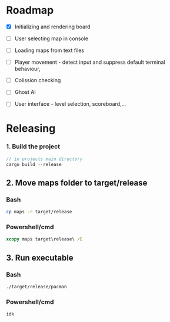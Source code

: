 # Roadmap

- [x] Initializing and rendering board
- [ ] User selecting map in console
- [ ] Loading maps from text files
- [ ] Player movement - detect input and suppress default terminal behaviour, 
- [ ] Colission checking
- [ ] Ghost AI
- [ ] User interface - level selection, scoreboard,...



# Releasing
<h3>
1. Build the project
</h3>

```rust
// in projects main directory
cargo build --release
```


## 2. Move maps folder to target/release


### Bash
```bash
cp maps -r target/release
```

### Powershell/cmd

```cmd
xcopy maps target\release\ /E
```

## 3. Run executable

### Bash
```bash
./target/release/pacman
```

### Powershell/cmd

```cmd
idk
```
